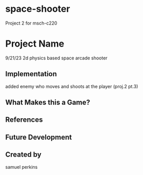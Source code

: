 # space-shooter
Project 2 for msch-c220
# Project Name
 9/21/23
2d physics based space arcade shooter 

## Implementation
added enemy who moves and shoots at the player (proj.2 pt.3) 
## What Makes this a Game?

## References

## Future Development

## Created by
samuel perkins
